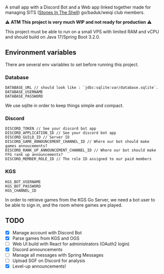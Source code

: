 A small app with a Discord Bot and a Web app linked together made for managing
SITS ([Stones In The Shell](https://sits-go.org/)) go/baduk/weiqi club members.

⚠️ **ATM This project is very much WIP and not ready for production** ⚠️

This project must be able to run on a small VPS with limited RAM and vCPU and should build on Java 17/Spring Boot 3.2.0.

## Environment variables

There are several env variables to set before running this project.

### Database

```
DATABASE_URL // should look like : `jdbc:sqlite:var/database.sqlite`.
DATABASE_USERNAME
DATABASE_PASSWORD
```

We use sqlite in order to keep things simple and compact.

### Discord

```
DISCORD_TOKEN // See your discord bot app
DISCORD_APPLICATION_ID // See your discord bot app
DISCORD_GUILD_ID // Server ID
DISCORD_GAME_ANNOUNCEMENT_CHANNEL_ID // Where our bot should make games annoucements?
DISCORD_RANK_UP_ANNOUNCEMENT_CHANNEL_ID // Where our bot should make FFG rank up announcements?
DISCORD_MEMBER_ROLE_ID // The role ID assigned to our paid members
```

### KGS

```
KGS_BOT_USERNAME
KGS_BOT_PASSWORD
KGS_CHANNEL_ID
```

In order to retrieve games from the KGS Go Server, we need a bot user to be able to sign in, and the room where games
are played.

## TODO

- [x] Manage account with Discord Bot
- [x] Parse games from KGS and OGS
- [ ] Web UI build with React for administrators (OAuth2 login)
- [x] Discord announcements
- [ ] Manage all messages with Spring Messages
- [ ] Upload SGF on Discord for analysis
- [x] Level-up announcements!
